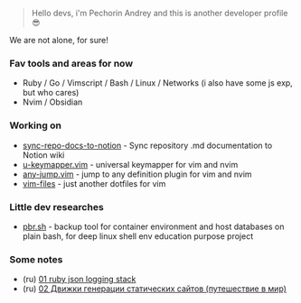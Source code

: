 > Hello devs, i'm Pechorin Andrey and this is another developer profile 😎

We are not alone, for sure!

### Fav tools and areas for now

- Ruby / Go / Vimscript / Bash / Linux / Networks (i also have some js exp, but who cares)
- Nvim / Obsidian

### Working on

- [sync-repo-docs-to-notion](https://github.com/pechorin/sync-repo-docs-to-notion) - Sync repository .md documentation to Notion wiki
- [u-keymapper.vim](https://github.com/pechorin/u-keymapper.vim) - universal keymapper for vim and nvim
- [any-jump.vim](https://github.com/pechorin/any-jump.vim) - jump to any definition plugin for vim and nvim
- [vim-files](https://github.com/pechorin/vim-files) - just another dotfiles for vim

### Little dev researches

- [pbr.sh](https://github.com/pechorin/pbr.sh) - backup tool for container environment and host databases on plain bash, for deep linux shell env education purpose project

### Some notes

- (ru) [01 ruby json logging stack](posts/01-ruby-json-logging-stack.md)
- (ru) [02 Движки генерации статических сайтов (путешествие в мир)](posts/02-движки-генерации-статических-сайтов.md)
